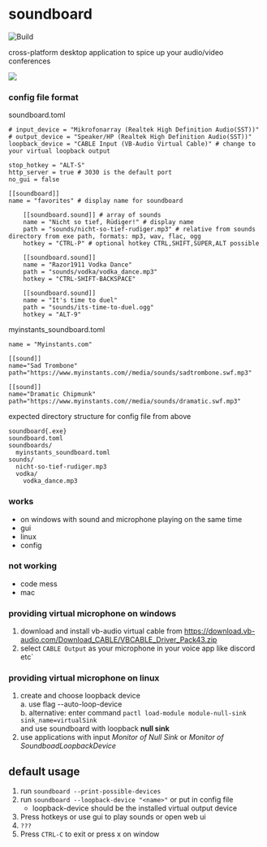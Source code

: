 # soundboard

![Build](https://github.com/gamebooster/soundboard/workflows/Build/badge.svg)

cross-platform desktop application to spice up your audio/video conferences


![](https://i.imgur.com/5OBElu2.png)


### config file format

soundboard.toml
````
# input_device = "Mikrofonarray (Realtek High Definition Audio(SST))"
# output_device = "Speaker/HP (Realtek High Definition Audio(SST))"
loopback_device = "CABLE Input (VB-Audio Virtual Cable)" # change to your virtual loopback output

stop_hotkey = "ALT-S"
http_server = true # 3030 is the default port
no_gui = false

[[soundboard]]
name = "favorites" # display name for soundboard

    [[soundboard.sound]] # array of sounds
    name = "Nicht so tief, Rüdiger!" # display name
    path = "sounds/nicht-so-tief-rudiger.mp3" # relative from sounds directory from exe path, formats: mp3, wav, flac, ogg
    hotkey = "CTRL-P" # optional hotkey CTRL,SHIFT,SUPER,ALT possible

    [[soundboard.sound]]
    name = "Razor1911 Vodka Dance"
    path = "sounds/vodka/vodka_dance.mp3"
    hotkey = "CTRL-SHIFT-BACKSPACE"

    [[soundboard.sound]]
    name = "It's time to duel"
    path = "sounds/its-time-to-duel.ogg"
    hotkey = "ALT-9"
````

myinstants_soundboard.toml
````
name = "Myinstants.com"

[[sound]]
name="Sad Trombone"
path="https://www.myinstants.com//media/sounds/sadtrombone.swf.mp3"

[[sound]]
name="Dramatic Chipmunk"
path="https://www.myinstants.com//media/sounds/dramatic.swf.mp3"
````

expected directory structure for config file from above
````
soundboard{.exe}
soundboard.toml
soundboards/
  myinstants_soundboard.toml
sounds/
  nicht-so-tief-rudiger.mp3
  vodka/
    vodka_dance.mp3
````

### works

* on windows with sound and microphone playing on the same time 
* gui
* linux
* config

### not working

* code mess
* mac

### providing virtual microphone on windows

1. download and install vb-audio virtual cable from https://download.vb-audio.com/Download_CABLE/VBCABLE_Driver_Pack43.zip
2. select `CABLE Output` as your microphone in your voice app like discord etc`

### providing virtual microphone on linux 
1. create and choose loopback device   
    a. use flag --auto-loop-device   
    b. alternative: enter command `pactl load-module module-null-sink sink_name=virtualSink`   
    and use soundboard with loopback **null sink**
3. use applications with input *Monitor of Null Sink* or *Monitor of SoundboadLoopbackDevice*

## default usage

1. run `soundboard --print-possible-devices`
2. run `soundboard --loopback-device "<name>"` or put in config file
    * loopback-device should be the installed virtual output device 
3. Press hotkeys or use gui to play sounds or open web ui
4. `???`
5. Press `CTRL-C` to exit or press x on window
